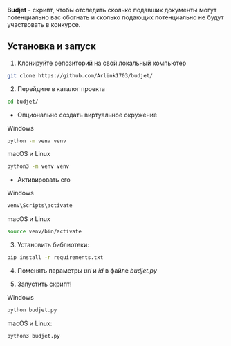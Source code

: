 **Budjet** - скрипт, чтобы отследить сколько подавших документы могут потенциально вас обогнать и сколько подающих потенциально не будут участвовать в конкурсе.

## Установка и запуск

1. Клонируйте репозиторий на свой локальный компьютер

```sh
git clone https://github.com/Arlink1703/budjet/
```

2. Перейдите в каталог проекта

```sh
cd budjet/
```
- Опционально создать виртуальное окружение 

Windows
```sh
python -m venv venv
```
macOS и Linux

```sh
python3 -m venv venv
```

- Активировать его

Windows

```sh
venv\Scripts\activate
```

macOS и Linux

```sh
source venv/bin/activate
```

3. Установить библиотеки:

```sh
pip install -r requirements.txt
```

4. Поменять параметры *url* и *id* в файле *budjet.py*

5. Запустить скрипт!

Windows

```sh
python budjet.py
```

macOS и Linux:
```sh
python3 budjet.py
```
